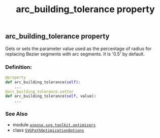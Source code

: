 ﻿---
title: arc_building_tolerance property
second_title: Aspose.SVG for Python via .NET API References
description: 
type: docs
weight: 50
url: /python-net/aspose.svg.toolkit.optimizers/svgpathoptimizationoptions/arc_building_tolerance/
is_root: false
---

## arc_building_tolerance property


Gets or sets the parameter value used as the percentage of radius for replacing Bezier segments with arc segments. It is '0.5' by default.
### Definition:
```python
@property
def arc_building_tolerance(self):
    ...
@arc_building_tolerance.setter
def arc_building_tolerance(self, value):
    ...
```

### See Also
* module [`aspose.svg.toolkit.optimizers`](../../)
* class [`SVGPathOptimizationOptions`](/svg/python-net/aspose.svg.toolkit.optimizers/svgpathoptimizationoptions)
